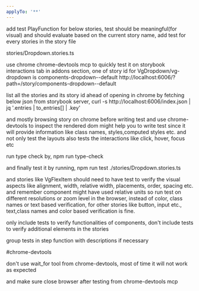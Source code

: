 ```yaml
---
applyTo: '**'
---
```

add test PlayFunction for below stories, test should be meaningful(for visual) and should evaluate based on the current story name,
add test for every stories in the story file 

stories/Dropdown.stories.ts

use chrome chrome-devtools  mcp to quickly test it on storybook interactions tab in addons section,
one of story id for VgDropdown/vg-dropdown is components-dropdown--default
http://localhost:6006/?path=/story/components-dropdown--default

list all the stories and its story id ahead of opening in chrome by fetching below json from storybook server,
curl -s http://localhost:6006/index.json | jq '.entries | to_entries[] | .key'

and mostly browsing story on chrome before writing test and use chrome-devtools to inspect the rendered dom might help you to write test since it will provide information like class names, styles,computed styles etc. and not only test the layouts also tests the interactions like click, hover, focus etc

run type check by,
npm run type-check 

and finally test it by running,
npm run test ./stories/Dropdown.stories.ts

and stories like VgFlexItem should need to have test to verify the visual aspects like alignment, width, relative width, placements, order, spacing etc. and remember component might have used relative units so run test on different resolutions or zoom level in the browser, instead of color, class names or text based verification, for other stories like button, input etc., text,class names and color based verification is fine.

only include tests to verify functionalities of components, don't include tests to verify additional elements in the stories

group tests in step function with descriptions if necessary


#chrome-devtools 

don't use wait_for tool from chrome-devtools, most of time it will not work as expected

and make sure close browser after testing from chrome-devtools mcp
